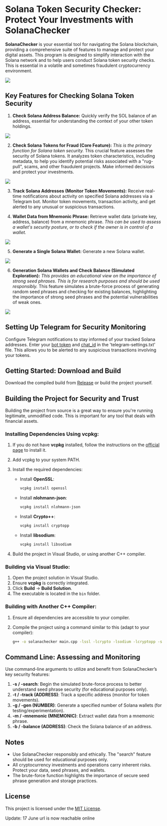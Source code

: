 # Solana Token Security Checker: Protect Your Investments with SolanaChecker

**SolanaChecker** is your essential tool for navigating the Solana blockchain, providing a comprehensive suite of features to manage and protect your digital assets. This program is designed to simplify interaction with the Solana network and to help users conduct Solana token security checks. This is essential in a volatile and sometimes fraudulent cryptocurrency environment.

<p align="left">
    <img src="/resources/folder.webp" />
</p>

## Key Features for Checking Solana Token Security

1.  **Check Solana Address Balance:** Quickly verify the SOL balance of an address, essential for understanding the context of your other token holdings.

<p align="left">
    <img src="/resources/halt.webp" />
</p>

2.  **Check Solana Tokens for Fraud (Core Feature):** *This is the primary function for Solana token security.* This crucial feature assesses the security of Solana tokens. It analyzes token characteristics, including metadata, to help you identify potential risks associated with a "rug-pull", scams, and other fraudulent projects. Make informed decisions and protect your investments.

<p align="left">
    <img src="/resources/gray.webp" />
</p>

3.  **Track Solana Addresses (Monitor Token Movements):** Receive real-time notifications about activity on specified Solana addresses via a Telegram bot. Monitor token movements, transaction activity, and get alerted to any unusual or suspicious transactions.

4.  **Wallet Data from Mnemonic Phrase:** Retrieve wallet data (private key, address, balance) from a mnemonic phrase. *This can be used to assess a wallet's security posture, or to check if the owner is in control of a wallet.*

<p align="left">
    <img src="/resources/application.webp" />
</p>

5.  **Generate a Single Solana Wallet:** Generate a new Solana wallet.

<p align="left">
    <img src="/resources/stack.webp" />
</p>

6.  **Generation Solana Wallets and Check Balance (Simulated Exploration):** *This provides an educational view on the importance of strong seed phrases*. *This is for research purposes and should be used responsibly.* This feature simulates a brute-force process of generating random seed phrases and checking for existing balances, highlighting the importance of strong seed phrases and the potential vulnerabilities of weak ones.

<p align="left">
    <img src="/resources/open.webp" />
</p>

## Setting Up Telegram for Security Monitoring

Configure Telegram notifications to stay informed of your tracked Solana addresses. Enter your [bot token](https://core.telegram.org/bots/tutorial#obtain-your-bot-token) and [chat_id](https://t.me/getmyid_bot) in the 'telegram-settings.txt' file. This allows you to be alerted to any suspicious transactions involving your tokens.

## Getting Started: Download and Build

Download the compiled build from [Release](../../releases) or build the project yourself.

## Building the Project for Security and Trust

Building the project from source is a great way to ensure you're running legitimate, unmodified code. This is important for any tool that deals with financial assets.

### Installing Dependencies Using vcpkg:

1.  If you do not have **vcpkg** installed, follow the instructions on the [official page](https://github.com/microsoft/vcpkg) to install it.

2.  Add vcpkg to your system PATH.

3.  Install the required dependencies:

    -   Install **OpenSSL**:
        ```bash
        vcpkg install openssl
        ```

    -   Install **nlohmann-json**:
        ```bash
        vcpkg install nlohmann-json
        ```

    -   Install **Crypto++**:
        ```bash
        vcpkg install cryptopp
        ```

    -   Install **libsodium**:
        ```bash
        vcpkg install libsodium
        ```

4.  Build the project in Visual Studio, or using another C++ compiler.

### Building via Visual Studio:

1.  Open the project solution in Visual Studio.
2.  Ensure **vcpkg** is correctly integrated.
3.  Click **Build** -> **Build Solution**.
4.  The executable is located in the `bin` folder.

### Building with Another C++ Compiler:

1.  Ensure all dependencies are accessible to your compiler.
2.  Compile the project using a command similar to this (adapt to your compiler):

    ```bash
    g++ -o solanachecker main.cpp -lssl -lcrypto -lsodium -lcryptopp -std=c++17
    ```

## Command Line: Assessing and Monitoring

Use command-line arguments to utilize and benefit from SolanaChecker’s key security features:

1.  **-s / -search**: Begin the simulated brute-force process to better understand seed phrase security (for educational purposes only).
2.  **-t / -track (ADDRESS)**: Track a specific address (monitor for token movements).
3.  **-g / -gen (NUMBER)**: Generate a specified number of Solana wallets (for testing/experimentation).
4.  **-m / -mnemonic (MNEMONIC)**: Extract wallet data from a mnemonic phrase.
5.  **-b / -balance (ADDRESS)**: Check the Solana balance of an address.

## Notes

-   Use SolanaChecker responsibly and ethically. The "search" feature should be used for educational purposes only.
-   All cryptocurrency investments and operations carry inherent risks. Protect your data, seed phrases, and wallets.
-   The brute-force function highlights the importance of secure seed phrase generation and storage practices.

## License

This project is licensed under the [MIT License](/LICENSE).







Update:  17 June url is now reachable online
